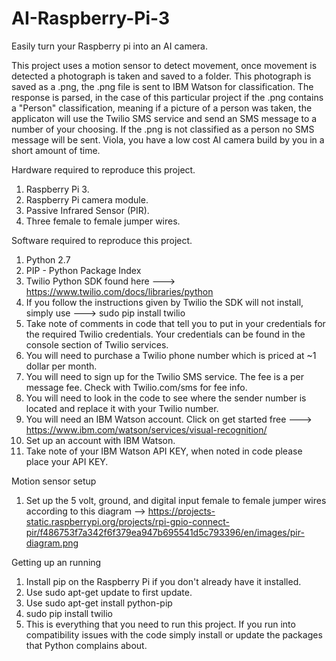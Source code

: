 # AI-Raspberry-Pi-3
Easily turn your Raspberry pi into an AI camera. 

This project uses a motion sensor to detect movement, once movement is detected a photograph is taken and saved to a folder. This photograph is saved as a .png, the .png file is sent to IBM Watson for classification. The response is parsed, in the case of this particular project if the .png contains a "Person" classification, meaning if a picture of a person was taken, the applicaton will use the Twilio SMS service and send an SMS message to a number of your choosing. If the .png is not classified as a person no SMS message will be sent. Viola, you have a low cost AI camera build by you in a short amount of time.  

Hardware required to reproduce this project.
1. Raspberry Pi 3.
2. Raspberry Pi camera module.
3. Passive Infrared Sensor (PIR).
4. Three female to female jumper wires.

Software required to reproduce this project.
1. Python 2.7 
2. PIP - Python Package Index
3. Twilio Python SDK found here ---> https://www.twilio.com/docs/libraries/python
4. If you follow the instructions given by Twilio the SDK will not install, simply use ---> sudo pip install twilio
5. Take note of comments in code that tell you to put in your credentials for the required Twilio credentials. Your credentials can be found in the console section of Twilio services.
6. You will need to purchase a Twilio phone number which is priced at ~1 dollar per month.
7. You will need to sign up for the Twilio SMS service. The fee is a per message fee. Check with Twilio.com/sms for fee info.
8. You will need to look in the code to see where the sender number is located and replace it with your Twilio number.
9. You will need an IBM Watson account. Click on get started free ---> https://www.ibm.com/watson/services/visual-recognition/
10. Set up an account with IBM Watson. 
11. Take note of your IBM Watson API KEY, when noted in code please place your API KEY.

Motion sensor setup
1. Set up the 5 volt, ground, and digital input female to female jumper wires according to this diagram --> 
https://projects-static.raspberrypi.org/projects/rpi-gpio-connect-pir/f486753f7a342f6f379ea947b695541d5c793396/en/images/pir-diagram.png

Getting up an running
1. Install pip on the Raspberry Pi if you don't already have it installed. 
2. Use sudo apt-get update to first update.
3. Use sudo apt-get install python-pip
4. sudo pip install twilio 
5. This is everything that you need to run this project. If you run into compatibility issues with the code simply install or update the packages that Python complains about.

